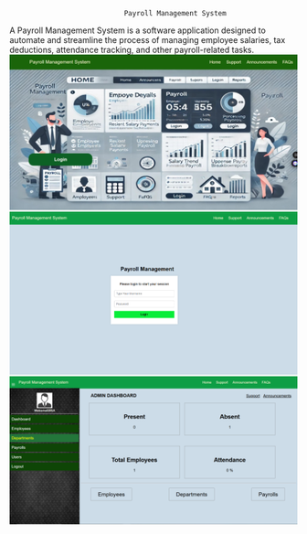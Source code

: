                                 Payroll Management System
A Payroll Management System is a software application designed to automate and streamline the process of managing employee salaries, tax deductions, attendance tracking, and other payroll-related tasks. 
![image alt](https://github.com/ezu1120/PayrollProcessingSystem/blob/main/Screenshot_15-3-2025_63150_localhost.jpeg?raw=true)
![image alt](https://github.com/ezu1120/PayrollProcessingSystem/blob/main/login_page.PNG?raw=true)
![image alt](https://github.com/ezu1120/PayrollProcessingSystem/blob/main/admin_dash_board.PNG?raw=true)
